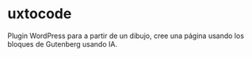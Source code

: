 # uxtocode
Plugin WordPress  para a partir de un dibujo, cree una página usando los bloques de Gutenberg usando IA.
